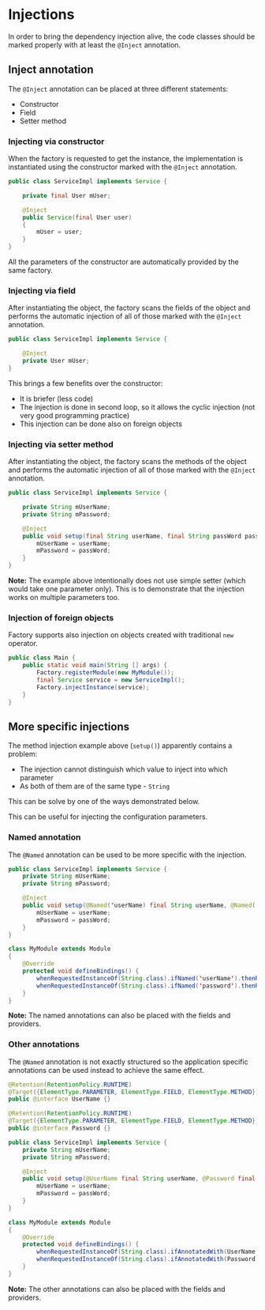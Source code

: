 # Injections

In order to bring the dependency injection alive,
the code classes should be marked properly with at least the `@Inject` annotation.

## Inject annotation

The `@Inject` annotation can be placed at three different statements:
* Constructor
* Field
* Setter method

### Injecting via constructor

When the factory is requested to get the instance, the implementation is
instantiated using the constructor marked with the `@Inject` annotation.

```java
public class ServiceImpl implements Service {

    private final User mUser;

    @Inject
    public Service(final User user)
    {
        mUser = user;
    }
}
```

All the parameters of the constructor are automatically provided by the same factory.

### Injecting via field

After instantiating the object, the factory scans the fields of the object and performs
the automatic injection of all of those marked with the `@Inject` annotation.

```java
public class ServiceImpl implements Service {

    @Inject
    private User mUser;
}
```

This brings a few benefits over the constructor:
* It is briefer (less code)
* The injection is done in second loop, so it allows the cyclic injection (not very good programming practice)
* This injection can be done also on foreign objects

### Injecting via setter method

After instantiating the object, the factory scans the methods of the object and performs
the automatic injection of all of those marked with the `@Inject` annotation.

```java
public class ServiceImpl implements Service {

    private String mUserName;
    private String mPassword;

    @Inject
    public void setup(final String userName, final String passWord passWord) {
        mUserName = userName;
        mPassword = passWord;
    }
}
```

**Note:** The example above intentionally does not use simple setter (which would take
one parameter only). This is to demonstrate that the injection works on multiple
parameters too.

### Injection of foreign objects

Factory supports also injection on objects created with traditional `new` operator.

```java
public class Main {
    public static void main(String [] args) {
        Factory.registerModule(new MyModule());
        final Service service = new ServiceImpl();
        Factory.injectInstance(service);
    }
}
```

## More specific injections

The method injection example above (`setup()`) apparently contains a problem:
* The injection cannot distinguish which value to inject into which parameter
* As both of them are of the same type - `String`

This can be solve by one of the ways demonstrated below.

This can be useful for injecting the configuration parameters.

### Named annotation

The `@Named` annotation can be used to be more specific with the injection.

```java
public class ServiceImpl implements Service {
    private String mUserName;
    private String mPassword;

    @Inject
    public void setup(@Named('userName) final String userName, @Named('password') final String passWord passWord) {
        mUserName = userName;
        mPassword = passWord;
    }
}
```

```java
class MyModule extends Module
{
    @Override
    protected void defineBindings() {
        whenRequestedInstanceOf(String.class).ifNamed('userName').thenReturn('John');
        whenRequestedInstanceOf(String.class).ifNamed('password').thenReturn('1234');
    }
}
```

**Note:** The named annotations can also be placed with the fields and providers.

### Other annotations

The `@Named` annotation is not exactly structured so the application specific
annotations can be used instead to achieve the same effect.

```java
@Retention(RetentionPolicy.RUNTIME)
@Target({ElementType.PARAMETER, ElementType.FIELD, ElementType.METHOD})
public @interface UserName {}
```

```java
@Retention(RetentionPolicy.RUNTIME)
@Target({ElementType.PARAMETER, ElementType.FIELD, ElementType.METHOD})
public @interface Password {}
```

```java
public class ServiceImpl implements Service {
    private String mUserName;
    private String mPassword;

    @Inject
    public void setup(@UserName final String userName, @Password final String passWord passWord) {
        mUserName = userName;
        mPassword = passWord;
    }
}
```

```java
class MyModule extends Module
{
    @Override
    protected void defineBindings() {
        whenRequestedInstanceOf(String.class).ifAnnotatedWith(UserName.class).thenReturn('John');
        whenRequestedInstanceOf(String.class).ifAnnotatedWith(Password.class).thenReturn('1234');
    }
}
```

**Note:** The other annotations can also be placed with the fields and providers.
